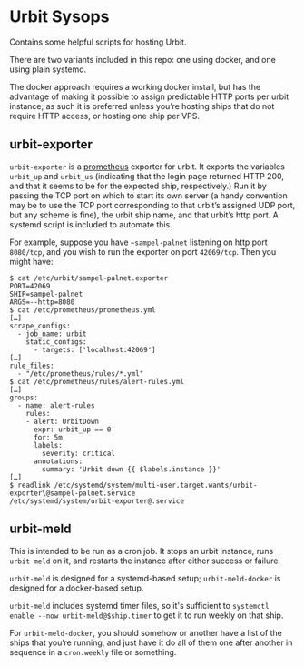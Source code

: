 # Urbit Sysops

Contains some helpful scripts for hosting Urbit.

There are two variants included in this repo: one using docker, and one using plain systemd.

The docker approach requires a working docker install, but has the advantage of making it possible to assign predictable HTTP ports per urbit instance; as such it is preferred unless you’re hosting ships that do not require HTTP access, or hosting one ship per VPS.

## urbit-exporter

`urbit-exporter` is a [prometheus](https://prometheus.io/) exporter for urbit. It exports the variables `urbit_up` and `urbit_us` (indicating that the login page returned HTTP 200, and that it seems to be for the expected ship, respectively.) Run it by passing the TCP port on which to start its own server (a handy convention may be to use the TCP port corresponding to that urbit’s assigned UDP port, but any scheme is fine), the urbit ship name, and that urbit’s http port. A systemd script is included to automate this.

For example, suppose you have `~sampel-palnet` listening on http port `8080/tcp`, and you wish to run the exporter on port `42069/tcp`. Then you might have:

```console
$ cat /etc/urbit/sampel-palnet.exporter
PORT=42069
SHIP=sampel-palnet
ARGS=--http=8080
$ cat /etc/prometheus/prometheus.yml
[…]
scrape_configs:
  - job_name: urbit
    static_configs:
      - targets: ['localhost:42069']
[…]
rule_files:
  - "/etc/prometheus/rules/*.yml"
$ cat /etc/prometheus/rules/alert-rules.yml
[…]
groups:
  - name: alert-rules
    rules:
    - alert: UrbitDown
      expr: urbit_up == 0
      for: 5m
      labels:
        severity: critical
      annotations:
        summary: 'Urbit down {{ $labels.instance }}'
[…]
$ readlink /etc/systemd/system/multi-user.target.wants/urbit-exporter\@sampel-palnet.service
/etc/systemd/system/urbit-exporter@.service
```

## urbit-meld

This is intended to be run as a cron job. It stops an urbit instance, runs `urbit meld` on it, and restarts the instance after either success or failure.

`urbit-meld` is designed for a systemd-based setup; `urbit-meld-docker` is designed for a docker-based setup.

`urbit-meld` includes systemd timer files, so it's sufficient to `systemctl enable --now urbit-meld@$ship.timer` to get it to run weekly on that ship.

For `urbit-meld-docker`, you should somehow or another have a list of the ships that you’re running, and just have it do all of them one after another in sequence in a `cron.weekly` file or something.
